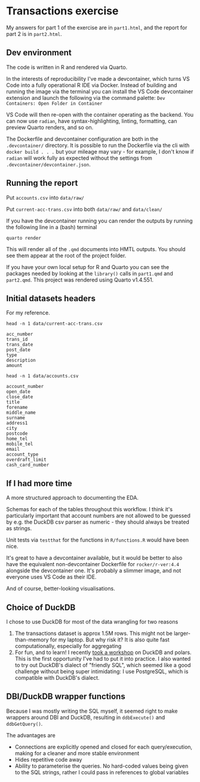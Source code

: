 # Transactions exercise

My answers for part 1 of the exercise are in `part1.html`, and the report for part 2 is in `part2.html`.

## Dev environment

The code is written in R and rendered via Quarto.

In the interests of reproducibility I've made a devcontainer, which turns VS Code into a fully operational R IDE via Docker. Instead of building and running the image via the terminal you can install the VS Code devcontainer extension and launch the following via the command palette: `Dev Containers: Open Folder in Container`

VS Code will then re-open with the container operating as the backend. You can now use `radian`, have syntax-highlighting, linting, formatting, can preview Quarto renders, and so on.

The Dockerfile and devcontainer configuration are both in the `.devcontainer/` directory. It is possible to run the Dockerfile via the cli with `docker build . . .` but your mileage may vary - for example, I don't know if `radian` will work fully as expected without the settings from `.devcontainer/devcontainer.json`.

## Running the report

Put `accounts.csv` into `data/raw/`

Put `current-acc-trans.csv` into both `data/raw/` and `data/clean/`

If you have the devcontainer running you can render the outputs by running the following line in a (bash) terminal

```shell
quarto render
```

This will render all of the `.qmd` documents into HMTL outputs. You should see them appear at the root of the project folder.

If you have your own local setup for R and Quarto you can see the packages needed by looking at the `library()` calls in `part1.qmd` and `part2.qmd`. This project was rendered using Quarto v1.4.551.

## Initial datasets headers

For my reference.

```shell
head -n 1 data/current-acc-trans.csv

acc_number
trans_id
trans_date
post_date
type
description
amount
```

```shell
head -n 1 data/accounts.csv

account_number
open_date
close_date
title
forename
middle_name
surname
address1
city
postcode
home_tel
mobile_tel
email
account_type
overdraft_limit
cash_card_number
```

## If I had more time

A more structured approach to documenting the EDA.

Schemas for each of the tables throughout this workflow. I think it's particularly important that account numbers are not allowed to be guessed by e.g. the DuckDB csv parser as numeric - they should always be treated as strings.

Unit tests via `testthat` for the functions in `R/functions.R` would have been nice.

It's great to have a devcontainer available, but it would be better to also have the equivalent non-devcontainer Dockerfile for `rocker/r-ver:4.4` alongside the devcontainer one. It's probably a slimmer image, and not everyone uses VS Code as their IDE.

And of course, better-looking visualisations.

## Choice of DuckDB

I chose to use DuckDB for most of the data wrangling for two reasons

1. The transactions dataset is approx 1.5M rows. This might not be larger-than-memory for my laptop. But why risk it? It is also quite fast computationally, especially for aggregating
2. For fun, and to learn! I recently [took a workshop](https://grantmcdermott.com/duckdb-polars/) on DuckDB and polars. This is the first opportunity I've had to put it into practice. I also wanted to try out DuckDB's dialect of "friendly SQL", which seemed like a good challenge without being super intimidating: I use PostgreSQL, which is compatible with DuckDB's dialect.

## DBI/DuckDB wrapper functions

Because I was mostly writing the SQL myself, it seemed right to make wrappers around DBI and DuckDB, resulting in `ddbExecute()` and `ddbGetQuery()`.

The advantages are

- Connections are explicitly opened and closed for each query/execution, making for a cleaner and more stable environment
- Hides repetitive code away
- Ability to parameterise the queries. No hard-coded values being given to the SQL strings, rather I could pass in references to global variables